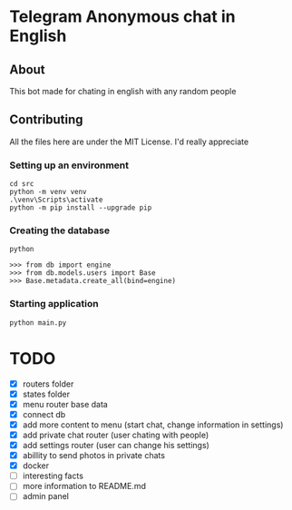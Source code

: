 # Telegram Anonymous chat in English
## About
This bot made for chating in english with any random people


## Contributing

All the files here are under the MIT License. I'd really appreciate 

### Setting up an environment

```shell
cd src
python -m venv venv
.\venv\Scripts\activate
python -m pip install --upgrade pip
```

### Creating the database
```shell
python

>>> from db import engine
>>> from db.models.users import Base 
>>> Base.metadata.create_all(bind=engine)
```

### Starting application

```shell
python main.py
```


# TODO
- [x] routers folder <br>
- [x] states folder <br>
- [x] menu router base data<br>
- [x] connect db<br>
- [x] add more content to menu (start chat, change information in settings)<br>
- [x] add private chat router (user chating with people)<br>
- [x] add settings router (user can change his settings)<br>
- [x] abillity to send photos in private chats<br>
- [x] docker<br>
- [ ] interesting facts<br>
- [ ] more information to README.md<br>
- [ ] admin panel<br>
